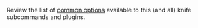 Review the list of [common options](/workstation/knife_options/) available to
this (and all) knife subcommands and plugins.